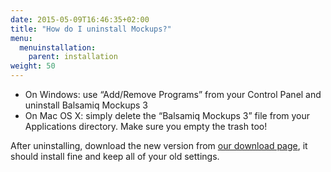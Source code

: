 ```yaml
---
date: 2015-05-09T16:46:35+02:00
title: "How do I uninstall Mockups?"
menu:
  menuinstallation:
    parent: installation
weight: 50
---
```

*   On Windows: use “Add/Remove Programs” from your Control Panel and uninstall Balsamiq Mockups 3
*   On Mac OS X: simply delete the “Balsamiq Mockups 3” file from your Applications directory. Make sure you empty the trash too!

After uninstalling, download the new version from [our download page](http://www.balsamiq.com/download), it should install fine and keep all of your old settings.

